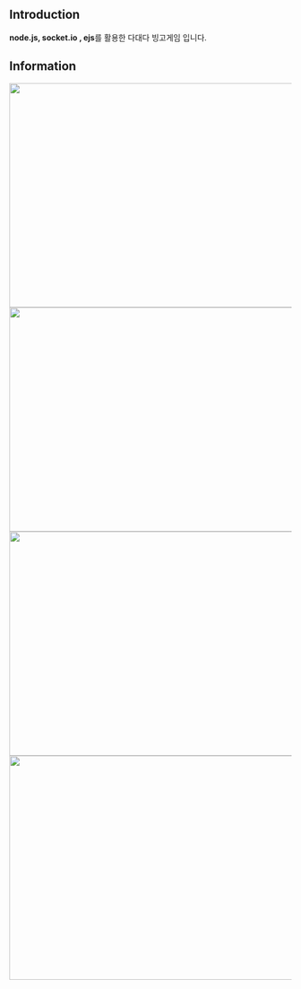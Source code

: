 ## Introduction
**node.js, socket.io , ejs**를 활용한 다대다 빙고게임 입니다.


## Information
<img src = "https://user-images.githubusercontent.com/56143212/106723686-b7ab4500-664a-11eb-8687-8a5cb37a17f5.PNG" width = "600" height = "400"><img>
<img src = "https://user-images.githubusercontent.com/56143212/106723815-dad5f480-664a-11eb-834d-b4e90220072c.PNG" width = "600" height = "400"><img>
<img src = "https://user-images.githubusercontent.com/56143212/106723849-e3c6c600-664a-11eb-9ddb-5e15c33df41b.PNG" width = "600" height = "400"><img>
<img src = "https://user-images.githubusercontent.com/56143212/106723857-e6292000-664a-11eb-9f0c-4ae81ad48968.PNG" width = "600" height = "400"><img>






